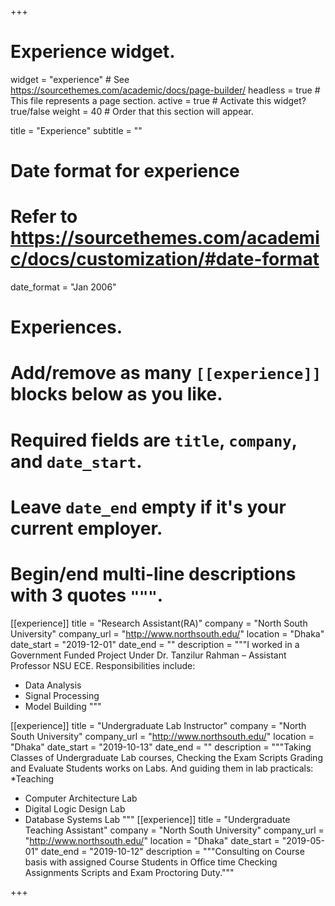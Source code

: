 +++
# Experience widget.
widget = "experience"  # See https://sourcethemes.com/academic/docs/page-builder/
headless = true  # This file represents a page section.
active = true  # Activate this widget? true/false
weight = 40  # Order that this section will appear.

title = "Experience"
subtitle = ""

# Date format for experience
#   Refer to https://sourcethemes.com/academic/docs/customization/#date-format
date_format = "Jan 2006"

# Experiences.
#   Add/remove as many `[[experience]]` blocks below as you like.
#   Required fields are `title`, `company`, and `date_start`.
#   Leave `date_end` empty if it's your current employer.
#   Begin/end multi-line descriptions with 3 quotes `"""`.
[[experience]]
  title = "Research Assistant(RA)"
  company = "North South University"
  company_url = "http://www.northsouth.edu/"
  location = "Dhaka"
  date_start = "2019-12-01"
  date_end = ""
  description = """I worked in a Government Funded Project Under Dr. Tanzilur Rahman – Assistant Professor NSU ECE.
  Responsibilities include:
  
  * Data Analysis
  * Signal Processing
  * Model Building
  """

[[experience]]
  title = "Undergraduate Lab Instructor"
  company = "North South University"
  company_url = "http://www.northsouth.edu/"
  location = "Dhaka"
  date_start = "2019-10-13"
  date_end = ""
  description = """Taking Classes of Undergraduate Lab courses, Checking the Exam Scripts Grading and
Evaluate Students works on Labs. And guiding them in lab practicals:
  *Teaching
  * Computer Architecture Lab
  * Digital Logic Design Lab
  * Database Systems Lab
"""
[[experience]]
  title = "Undergraduate Teaching Assistant"
  company = "North South University"
  company_url = "http://www.northsouth.edu/"
  location = "Dhaka"
  date_start = "2019-05-01"
  date_end = "2019-10-12"
  description = """Consulting on Course basis with assigned Course Students in Office time Checking Assignments Scripts and Exam Proctoring Duty."""  
  

+++
